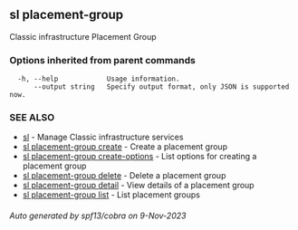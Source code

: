 ## sl placement-group

Classic infrastructure Placement Group

### Options inherited from parent commands

```
  -h, --help            Usage information.
      --output string   Specify output format, only JSON is supported now.
```

### SEE ALSO

* [sl](sl.md)	 - Manage Classic infrastructure services
* [sl placement-group create](sl_placement-group_create.md)	 - Create a placement group
* [sl placement-group create-options](sl_placement-group_create-options.md)	 - List options for creating a placement group
* [sl placement-group delete](sl_placement-group_delete.md)	 - Delete a placement group
* [sl placement-group detail](sl_placement-group_detail.md)	 - View details of a placement group
* [sl placement-group list](sl_placement-group_list.md)	 - List placement groups

###### Auto generated by spf13/cobra on 9-Nov-2023
